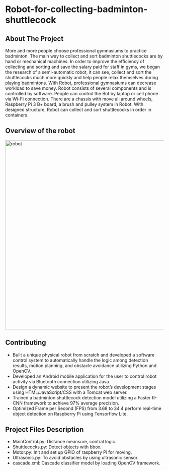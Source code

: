 # Robot-for-collecting-badminton-shuttlecock
## About The Project 
More and more people choose professional gymnasiums to practice badminton. The main way to collect and sort badminton shuttlecocks are by hand or mechanical machines. In order to improve the efficiency of collecting and sorting and save the salary paid for staff in gyms, we began the research of a semi-automatic robot, it can see, collect and sort the shuttlecocks much more quickly and help people relax themselves during playing badmintons. With Robot, professional gymnasiums can decrease workload to save money. Robot consists of several components and is controlled by software. People can control the Bot by laptop or cell phone via Wi-Fi connection. There are a chassis with move all around wheels, Raspberry Pi 3 B+ board, a brush and pulley system in Robot. With designed structure, Robot can collect and sort shuttlecocks in order in containers.

## Overview of the robot
<img src="https://github.com/xidaniel/Robot-for-collecting-badminton-shuttlecock/blob/master/x-bot.png" width=600 alt="robot" />

## Contributing
- Built a unique physical robot from scratch and developed a software control system to automatically handle the logic among detection results, motion planning, and obstacle avoidance utilizing Python and OpenCV.
- Developed an Android mobile application for the user to control robot activity via Bluetooth connection utilizing Java.
- Design a dynamic website to present the robot’s development stages using HTML/JavaScript/CSS with a Tomcat web server.
- Trained a badminton shuttlecock detection model utilizing a Faster R-CNN framework to achieve 97% average precision.
- Optimized Frame per Second (FPS) from 3.68 to 34.4 perform real-time object detection on Raspberry Pi using Tensorflow Lite.

## Project Files Description
- MainControl.py: Distance meansure, contral logic. 
- Shuttlecocks.py: Detect objects with bbox.
- Motor.py: Init and set up GPIO of raspberry Pi for moving.
- Ultrasonic.py: To avoid obstacles by using ultrasonic sensor.
- cascade.xml: Cascade classifier model by loading OpenCV framework.

